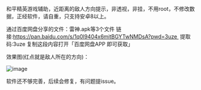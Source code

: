 和平精英游戏辅助，近距离的敌人方向提示，非透视，非挂，不用root，不修改数据，正经软件，请自重，只支持安卓8以上。

通过百度网盘分享的文件：雷神.apk等3个文件
链接:https://pan.baidu.com/s/1q0l9404x6mitBGYTwNMDsA?pwd=3uze 
提取码:3uze
复制这段内容打开「百度网盘APP 即可获取」

效果图(红点就是敌人所在的方向)：

![image](https://github.com/joken5/pubg_closedistance/blob/main/%E6%95%88%E6%9E%9C%E5%9B%BE2.jpg)

软件还不够完善，后续会修复，有问题提issue。
